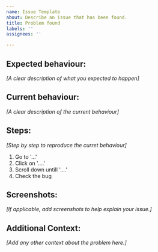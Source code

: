 ```yaml
---
name: Issue Template
about: Describe an issue that has been found.
title: Problem found
labels: ''
assignees: ''

---
```


## Expected behaviour:
*[A clear description of what you expected to happen]*

## Current behaviour:
*[A clear description of the current behaviour]*

## Steps:
*[Step by step to reproduce the curret behaviour]*
1. Go to '...'
2. Click on '....'
3. Scroll down untill '....'
4. Check the bug

## Screenshots:
*[If applicable, add screenshots to help explain your issue.]*

## Additional Context:
*[Add any other context about the problem here.]*
